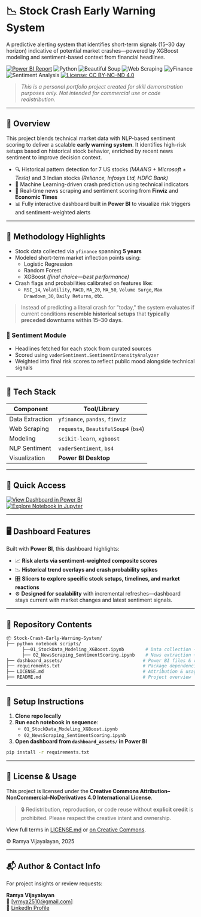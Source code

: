 # 📉 Stock Crash Early Warning System

A predictive alerting system that identifies short-term signals (15–30 day horizon) indicative of potential market crashes—powered by XGBoost modeling and sentiment-based context from financial headlines.

[![Power BI Report](https://img.shields.io/badge/View-PowerBI-yellow?logo=PowerBI)](https://powerbi.microsoft.com)
![Python](https://img.shields.io/badge/Language-Python-3776AB?logo=python&logoColor=white)
![Beautiful Soup](https://img.shields.io/badge/Library-Beautiful%20Soup-green?logo=beautifulsoup&logoColor=white)
![Web Scraping](https://img.shields.io/badge/Technique-Web%20Scraping-blue)
![yFinance](https://img.shields.io/badge/API-yFinance-lightorange)
![Sentiment Analysis](https://img.shields.io/badge/Task-Sentiment%20Analysis-yellow)
[![License: CC BY-NC-ND 4.0](https://img.shields.io/badge/License-CC_BY--NC--ND_4.0-lightgrey.svg)](https://creativecommons.org/licenses/by-nc-nd/4.0/)

> *This is a personal portfolio project created for skill demonstration purposes only. Not intended for commercial use or code redistribution.*

---

## 🚀 Overview

This project blends technical market data with NLP-based sentiment scoring to deliver a scalable **early warning system**. It identifies high-risk setups based on historical stock behavior, enriched by recent news sentiment to improve decision context.

- 🔍 Historical pattern detection for 7 US stocks *(MAANG + Microsoft + Tesla)* and 3 Indian stocks *(Reliance, Infosys Ltd, HDFC Bank)*
- 🧠 Machine Learning-driven crash prediction using technical indicators
- 📰 Real-time news scraping and sentiment scoring from **Finviz** and **Economic Times**
- 📊 Fully interactive dashboard built in **Power BI** to visualize risk triggers and sentiment-weighted alerts

---

## 🧠 Methodology Highlights

- Stock data collected via `yfinance` spanning **5 years**
- Modeled short-term market inflection points using:
  - Logistic Regression
  - Random Forest
  - XGBoost *(final choice—best performance)*
- Crash flags and probabilities calibrated on features like:
  - `RSI_14`, `Volatility`, `MACD`, `MA_20`, `MA_50`, `Volume Surge`, `Max Drawdown_30`, `Daily Returns`, etc.

> Instead of predicting a literal crash for "today," the system evaluates if current conditions **resemble historical setups** that **typically preceded downturns within 15–30 days**.

### 📰 Sentiment Module

- Headlines fetched for each stock from curated sources
- Scored using `vaderSentiment.SentimentIntensityAnalyzer`
- Weighted into final risk scores to reflect public mood alongside technical signals

---
## 📌 Tech Stack

| Component        | Tool/Library              |
|------------------|---------------------------|
| Data Extraction  | `yfinance`, `pandas`, `finviz`      |
| Web Scraping     | `requests`, `BeautifulSoup4` (`bs4`) |
| Modeling         | `scikit-learn`, `xgboost` |
| NLP Sentiment    | `vaderSentiment`, `bs4`   |
| Visualization    | **Power BI Desktop**      |
---

## 🚀 Quick Access

[![View Dashboard in Power BI](https://img.shields.io/badge/View-Dashboard-blue?logo=PowerBI)](https://powerbi.microsoft.com)  
[![Explore Notebook in Jupyter](https://img.shields.io/badge/Explore-Notebook-yellow?logo=Jupyter)](https://jupyter.org)  

---

## 🖥️ Dashboard Features

Built with **Power BI**, this dashboard highlights:

- 📈 **Risk alerts via sentiment-weighted composite scores**
- 📉 **Historical trend overlays and crash probability spikes**
- 🎛️ **Slicers to explore specific stock setups, timelines, and market reactions**
- ⚙️ **Designed for scalability** with incremental refreshes—dashboard stays current with market changes and latest sentiment signals.

---

## 📁 Repository Contents

```bash
📦 Stock-Crash-Early-Warning-System/
├── python notebook scripts/
      ├──01_StockData_Modeling_XGBoost.ipynb        # Data collection + predictive modeling
      ├── 02_NewsScraping_SentimentScoring.ipynb    # News extraction + sentiment computation
├── dashboard_assets/                              # Power BI files & reports
├── requirements.txt                               # Package dependencies
├── LICENSE.md                                     # Attribution & usage guidelines
├── README.md                                      # Project overview
```
---
## 🧪 Setup Instructions

1. **Clone repo locally**
2. **Run each notebook in sequence**:
   - `01_StockData_Modeling_XGBoost.ipynb`
   - `02_NewsScraping_SentimentScoring.ipynb`
3. **Open dashboard from `dashboard_assets/` in Power BI**

```bash
pip install -r requirements.txt
```
---
## 📜 License & Usage

This project is licensed under the **Creative Commons Attribution–NonCommercial–NoDerivatives 4.0 International License**.

> 🔒 Redistribution, reproduction, or code reuse without **explicit credit** is prohibited. Please respect the creative intent and ownership.

View full terms in [LICENSE.md](./LICENSE.md) or [on Creative Commons](https://creativecommons.org/licenses/by-nc-nd/4.0/).

© Ramya Vijayalayan, 2025

---
## 📬 Author & Contact Info

For project insights or review requests:

**Ramya Vijayalayan**  
📧 [vrmya2510@gmail.com]  
🔗 [LinkedIn Profile](https://linkedin.com/in/ramya-vijayalayan-9a51b2289)

